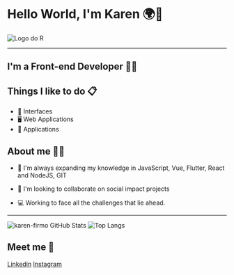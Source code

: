# Hello World, I'm Karen 🌍👋
![Logo do R](https://i.pinimg.com/originals/52/2e/0c/522e0ce4f76271fa6a314e9dc3aa37f1.gif)

---- 

## I'm a Front-end Developer 👩‍💻 

## Things I like to do 📋

- 🎨 Interfaces 
- 🖥 Web Applications
- 📱 Applications

## About me 🙋‍♀️


- 🌱 I'm always expanding my knowledge in JavaScript, Vue, Flutter, React 
   and NodeJS, GIT

- 👯 I'm looking to collaborate on social impact projects

- 💻 Working to face all the challenges that lie ahead.



----
                                
![karen-firmo GitHub Stats](https://github-readme-stats.vercel.app/api?username=karen-firmo&show_icons=true) ![Top Langs](https://github-readme-stats.vercel.app/api/top-langs/?username=karen-firmo&show_icons=true)



## Meet me 💬 

[Linkedin](https://www.linkedin.com/in/ester-karen/meetme/Linkedin/)
[Instagram](https://www.instagram.com/esterfirmo_/meetme/Instagram/)
